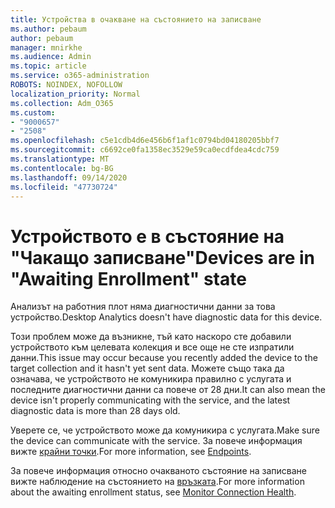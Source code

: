 ```yaml
---
title: Устройства в очакване на състоянието на записване
ms.author: pebaum
author: pebaum
manager: mnirkhe
ms.audience: Admin
ms.topic: article
ms.service: o365-administration
ROBOTS: NOINDEX, NOFOLLOW
localization_priority: Normal
ms.collection: Adm_O365
ms.custom:
- "9000657"
- "2508"
ms.openlocfilehash: c5e1cdb4d6e456b6f1af1c0794bd04180205bbf7
ms.sourcegitcommit: c6692ce0fa1358ec3529e59ca0ecdfdea4cdc759
ms.translationtype: MT
ms.contentlocale: bg-BG
ms.lasthandoff: 09/14/2020
ms.locfileid: "47730724"
---
```

# <a name="devices-are-in-awaiting-enrollment-state"></a><span data-ttu-id="bf4c6-102">Устройството е в състояние на "Чакащо записване"</span><span class="sxs-lookup"><span data-stu-id="bf4c6-102">Devices are in "Awaiting Enrollment" state</span></span>

<span data-ttu-id="bf4c6-103">Анализът на работния плот няма диагностични данни за това устройство.</span><span class="sxs-lookup"><span data-stu-id="bf4c6-103">Desktop Analytics doesn't have diagnostic data for this device.</span></span> 

<span data-ttu-id="bf4c6-104">Този проблем може да възникне, тъй като наскоро сте добавили устройството към целевата колекция и все още не сте изпратили данни.</span><span class="sxs-lookup"><span data-stu-id="bf4c6-104">This issue may occur because you recently added the device to the target collection and it hasn't yet sent data.</span></span> <span data-ttu-id="bf4c6-105">Можете също така да означава, че устройството не комуникира правилно с услугата и последните диагностични данни са повече от 28 дни.</span><span class="sxs-lookup"><span data-stu-id="bf4c6-105">It can also mean the device isn't properly communicating with the service, and the latest diagnostic data is more than 28 days old.</span></span>

<span data-ttu-id="bf4c6-106">Уверете се, че устройството може да комуникира с услугата.</span><span class="sxs-lookup"><span data-stu-id="bf4c6-106">Make sure the device can communicate with the service.</span></span> <span data-ttu-id="bf4c6-107">За повече информация вижте [крайни точки](https://docs.microsoft.com/configmgr/desktop-analytics/enable-data-sharing#endpoints).</span><span class="sxs-lookup"><span data-stu-id="bf4c6-107">For more information, see [Endpoints](https://docs.microsoft.com/configmgr/desktop-analytics/enable-data-sharing#endpoints).</span></span>

<span data-ttu-id="bf4c6-108">За повече информация относно очакваното състояние на записване вижте наблюдение на състоянието на [връзката](https://docs.microsoft.com/configmgr/desktop-analytics/monitor-connection-health#awaiting-enrollment).</span><span class="sxs-lookup"><span data-stu-id="bf4c6-108">For more information about the awaiting enrollment status, see [Monitor Connection Health](https://docs.microsoft.com/configmgr/desktop-analytics/monitor-connection-health#awaiting-enrollment).</span></span>